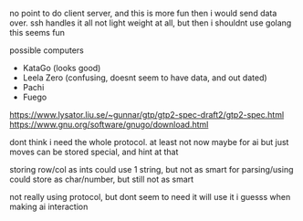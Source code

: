 no point to do client server, and this is more fun
then i would send data over.
ssh handles it all
not light weight at all, but then i shouldnt use golang
this seems fun

possible computers
- KataGo (looks good)
- Leela Zero (confusing, doesnt seem to have data, and out dated)
- Pachi
- Fuego

https://www.lysator.liu.se/~gunnar/gtp/gtp2-spec-draft2/gtp2-spec.html
https://www.gnu.org/software/gnugo/download.html

dont think i need the whole protocol. at least not now
maybe for ai
but just moves can be stored special, and hint at that

storing row/col as ints
could use 1 string, but not as smart for parsing/using
could store as char/number, but still not as smart

not really using protocol, but dont seem to need it
will use it i guesss when making ai interaction
